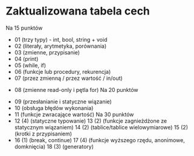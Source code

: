 # Zaktualizowana tabela cech
Na 15 punktów
+ 01 (trzy typy) - int, bool, string + void
+ 02 (literały, arytmetyka, porównania)
+ 03 (zmienne, przypisanie)
+ 04 (print)
+ 05 (while, if)
+ 06 (funkcje lub procedury, rekurencja)
+ 07 (przez zmienną / przez wartość / in/out)
- 08 (zmienne read-only i pętla for)
Na 20 punktów
+ 09 (przesłanianie i statyczne wiązanie)
+ 10 (obsługa błędów wykonania)
+ 11 (funkcje zwracające wartość)
Na 30 punktów
+ 12 (4) (statyczne typowanie)
13 (2) (funkcje zagnieżdżone ze statycznym wiązaniem)
14 (2) (tablice/tablice wielowymiarowe)
15 (2) (krotki z przypisaniem)
+ 16 (1) (break, continue)
17 (4) (funkcje wyższego rzędu, anonimowe, domknięcia)
18 (3) (generatory)
